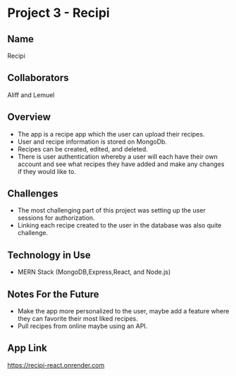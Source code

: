 # Project 3 - Recipi

## Name
Recipi

## Collaborators
Aliff and Lemuel

## Overview
* The app is a recipe app which the user can upload their recipes.
* User and recipe information is stored on MongoDb.
* Recipes can be created, edited, and deleted.
* There is user authentication whereby a user will each have their own account and see what recipes they have added and make any changes if they would like to. 

## Challenges
* The most challenging part of this project was setting up the user sessions for authorization. 
* Linking each recipe created to the user in the database was also quite challenge. 

## Technology in Use
* MERN Stack (MongoDB,Express,React, and Node.js)


## Notes For the Future
* Make the app more personalized to the user, maybe add a feature where they can favorite their most liked recipes.
* Pull recipes from online maybe using an API. 

## App Link
https://recipi-react.onrender.com



